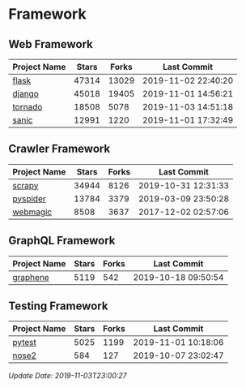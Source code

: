# Framework

## Web Framework

| Project Name | Stars | Forks | Last Commit |
| ------------ | ----- | ----- | ----------- |
| [flask](https://github.com/pallets/flask) | 47314 | 13029 | 2019-11-02 22:40:20 |
| [django](https://github.com/django/django) | 45018 | 19405 | 2019-11-01 14:56:21 |
| [tornado](https://github.com/tornadoweb/tornado) | 18508 | 5078 | 2019-11-03 14:51:18 |
| [sanic](https://github.com/huge-success/sanic) | 12991 | 1220 | 2019-11-01 17:32:49 |

## Crawler Framework

| Project Name | Stars | Forks | Last Commit |
| ------------ | ----- | ----- | ----------- |
| [scrapy](https://github.com/scrapy/scrapy) | 34944 | 8126 | 2019-10-31 12:31:33 |
| [pyspider](https://github.com/binux/pyspider) | 13784 | 3379 | 2019-03-09 23:50:28 |
| [webmagic](https://github.com/code4craft/webmagic) | 8508 | 3637 | 2017-12-02 02:57:06 |

## GraphQL Framework

| Project Name | Stars | Forks | Last Commit |
| ------------ | ----- | ----- | ----------- |
| [graphene](https://github.com/graphql-python/graphene) | 5119 | 542 | 2019-10-18 09:50:54 |

## Testing Framework

| Project Name | Stars | Forks | Last Commit |
| ------------ | ----- | ----- | ----------- |
| [pytest](https://github.com/pytest-dev/pytest) | 5025 | 1199 | 2019-11-01 10:18:06 |
| [nose2](https://github.com/nose-devs/nose2) | 584 | 127 | 2019-10-07 23:02:47 |

*Update Date: 2019-11-03T23:00:27*